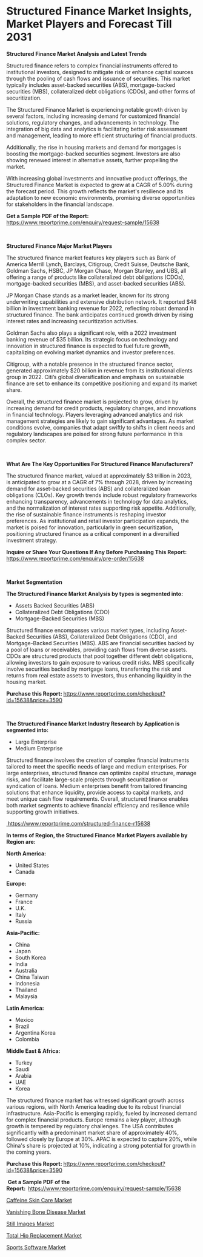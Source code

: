<p><h1>Structured Finance Market Insights, Market Players and Forecast Till 2031</h1></p><p><strong>Structured Finance Market Analysis and Latest Trends</strong></p>
<p><p>Structured finance refers to complex financial instruments offered to institutional investors, designed to mitigate risk or enhance capital sources through the pooling of cash flows and issuance of securities. This market typically includes asset-backed securities (ABS), mortgage-backed securities (MBS), collateralized debt obligations (CDOs), and other forms of securitization. </p><p>The Structured Finance Market is experiencing notable growth driven by several factors, including increasing demand for customized financial solutions, regulatory changes, and advancements in technology. The integration of big data and analytics is facilitating better risk assessment and management, leading to more efficient structuring of financial products. </p><p>Additionally, the rise in housing markets and demand for mortgages is boosting the mortgage-backed securities segment. Investors are also showing renewed interest in alternative assets, further propelling the market. </p><p>With increasing global investments and innovative product offerings, the Structured Finance Market is expected to grow at a CAGR of 5.00% during the forecast period. This growth reflects the market's resilience and its adaptation to new economic environments, promising diverse opportunities for stakeholders in the financial landscape.</p></p>
<p><strong>Get a Sample PDF of the Report:&nbsp;</strong> <a href="https://www.reportprime.com/enquiry/request-sample/15638?utm_campaign=12&utm_medium=2&utm_source=Github&utm_content=ia&utm_term=16112024&utm_id=structured-finance">https://www.reportprime.com/enquiry/request-sample/15638</a></p>
<p>&nbsp;</p>
<p><strong>Structured Finance Major Market Players</strong></p>
<p><p>The structured finance market features key players such as Bank of America Merrill Lynch, Barclays, Citigroup, Credit Suisse, Deutsche Bank, Goldman Sachs, HSBC, JP Morgan Chase, Morgan Stanley, and UBS, all offering a range of products like collateralized debt obligations (CDOs), mortgage-backed securities (MBS), and asset-backed securities (ABS).</p><p>JP Morgan Chase stands as a market leader, known for its strong underwriting capabilities and extensive distribution network. It reported $48 billion in investment banking revenue for 2022, reflecting robust demand in structured finance. The bank anticipates continued growth driven by rising interest rates and increasing securitization activities.</p><p>Goldman Sachs also plays a significant role, with a 2022 investment banking revenue of $35 billion. Its strategic focus on technology and innovation in structured finance is expected to fuel future growth, capitalizing on evolving market dynamics and investor preferences.</p><p>Citigroup, with a notable presence in the structured finance sector, generated approximately $20 billion in revenue from its institutional clients group in 2022. Citi’s global diversification and emphasis on sustainable finance are set to enhance its competitive positioning and expand its market share.</p><p>Overall, the structured finance market is projected to grow, driven by increasing demand for credit products, regulatory changes, and innovations in financial technology. Players leveraging advanced analytics and risk management strategies are likely to gain significant advantages. As market conditions evolve, companies that adapt swiftly to shifts in client needs and regulatory landscapes are poised for strong future performance in this complex sector.</p></p>
<p>&nbsp;</p>
<p><strong>What Are The Key Opportunities For Structured Finance Manufacturers?</strong></p>
<p><p>The structured finance market, valued at approximately $3 trillion in 2023, is anticipated to grow at a CAGR of 7% through 2028, driven by increasing demand for asset-backed securities (ABS) and collateralized loan obligations (CLOs). Key growth trends include robust regulatory frameworks enhancing transparency, advancements in technology for data analytics, and the normalization of interest rates supporting risk appetite. Additionally, the rise of sustainable finance instruments is reshaping investor preferences. As institutional and retail investor participation expands, the market is poised for innovation, particularly in green securitization, positioning structured finance as a critical component in a diversified investment strategy.</p></p>
<p><strong>Inquire or Share Your Questions If Any Before Purchasing This Report:</strong> <a href="https://www.reportprime.com/enquiry/pre-order/15638?utm_campaign=12&utm_medium=2&utm_source=Github&utm_content=ia&utm_term=16112024&utm_id=structured-finance">https://www.reportprime.com/enquiry/pre-order/15638</a></p>
<p>&nbsp;</p>
<p><strong>Market Segmentation</strong></p>
<p><strong>The Structured Finance Market Analysis by types is segmented into:</strong></p>
<p><ul><li>Assets Backed Securities (ABS)</li><li>Collateralized Debt Obligations (CDO)</li><li>Mortgage-Backed Securities (MBS)</li></ul></p>
<p><p>Structured finance encompasses various market types, including Asset-Backed Securities (ABS), Collateralized Debt Obligations (CDO), and Mortgage-Backed Securities (MBS). ABS are financial securities backed by a pool of loans or receivables, providing cash flows from diverse assets. CDOs are structured products that pool together different debt obligations, allowing investors to gain exposure to various credit risks. MBS specifically involve securities backed by mortgage loans, transferring the risk and returns from real estate assets to investors, thus enhancing liquidity in the housing market.</p></p>
<p><strong>Purchase this Report:&nbsp;</strong><a href="https://www.reportprime.com/checkout?id=15638&price=3590&utm_campaign=12&utm_medium=2&utm_source=Github&utm_content=ia&utm_term=16112024&utm_id=structured-finance">https://www.reportprime.com/checkout?id=15638&price=3590</a></p>
<p>&nbsp;</p>
<p><strong>The Structured Finance Market Industry Research by Application is segmented into:</strong></p>
<p><ul><li>Large Enterprise</li><li>Medium Enterprise</li></ul></p>
<p><p>Structured finance involves the creation of complex financial instruments tailored to meet the specific needs of large and medium enterprises. For large enterprises, structured finance can optimize capital structure, manage risks, and facilitate large-scale projects through securitization or syndication of loans. Medium enterprises benefit from tailored financing solutions that enhance liquidity, provide access to capital markets, and meet unique cash flow requirements. Overall, structured finance enables both market segments to achieve financial efficiency and resilience while supporting growth initiatives.</p></p>
<p><a href="https://www.reportprime.com/structured-finance-r15638?utm_campaign=12&utm_medium=2&utm_source=Github&utm_content=ia&utm_term=16112024&utm_id=structured-finance">&nbsp;https://www.reportprime.com/structured-finance-r15638</a></p>
<p><strong>In terms of Region, the Structured Finance Market Players available by Region are:</strong></p>
<p>
    <p> <strong> North America: </strong>
        <ul>
            <li>United States</li>
            <li>Canada</li>
        </ul>
        </p> 
    <p> <strong> Europe: </strong>
        <ul>
            <li>Germany</li>
            <li>France</li>
            <li>U.K.</li>
            <li>Italy</li>
            <li>Russia</li>
        </ul>
        </p> 
    <p> <strong> Asia-Pacific: </strong>
        <ul>
            <li>China</li>
            <li>Japan</li>
            <li>South Korea</li>
            <li>India</li>
            <li>Australia</li>
            <li>China Taiwan</li>
            <li>Indonesia</li>
            <li>Thailand</li>
            <li>Malaysia</li>
        </ul>
        </p> 
    <p> <strong> Latin America: </strong>
        <ul>
            <li>Mexico</li>
            <li>Brazil</li>
            <li>Argentina Korea</li>
            <li>Colombia</li>
        </ul>
        </p> 
    <p> <strong> Middle East & Africa: </strong>
        <ul>
            <li>Turkey</li>
            <li>Saudi</li>
            <li>Arabia</li>
            <li>UAE</li>
            <li>Korea</li>
        </ul>
    </p>
    </p>
<p><p>The structured finance market has witnessed significant growth across various regions, with North America leading due to its robust financial infrastructure. Asia-Pacific is emerging rapidly, fueled by increased demand for complex financial products. Europe remains a key player, although growth is tempered by regulatory challenges. The USA contributes significantly with a predominant market share of approximately 40%, followed closely by Europe at 30%. APAC is expected to capture 20%, while China's share is projected at 10%, indicating a strong potential for growth in the coming years.</p></p>
<p><strong>Purchase this Report: </strong><a href="https://www.reportprime.com/checkout?id=15638&price=3590&utm_campaign=12&utm_medium=2&utm_source=Github&utm_content=ia&utm_term=16112024&utm_id=structured-finance">https://www.reportprime.com/checkout?id=15638&price=3590</a></p>
<p>&nbsp;<strong>Get a Sample PDF of the Report:&nbsp;&nbsp;</strong><a href="https://www.reportprime.com/enquiry/request-sample/15638?utm_campaign=12&utm_medium=2&utm_source=Github&utm_content=ia&utm_term=16112024&utm_id=structured-finance">https://www.reportprime.com/enquiry/request-sample/15638</a></p>
<p><strong></strong></p>
<p><p><a href="https://www.linkedin.com/pulse/global-caffeine-skin-care-market-trends-innovations-forward-looking-cvw0c?utm_campaign=12&utm_medium=2&utm_source=Github&utm_content=ia&utm_term=16112024&utm_id=structured-finance">Caffeine Skin Care Market</a></p><p><a href="https://issuu.com/reportprime-2/docs/vanishing-bone-disease-market-size-_cac73ee804b669?utm_campaign=12&utm_medium=2&utm_source=Github&utm_content=ia&utm_term=16112024&utm_id=structured-finance">Vanishing Bone Disease Market</a></p><p><a href="https://github.com/KamrulHadi87/Market-Research-Report-List-1/blob/main/still-images-market.md?utm_campaign=12&utm_medium=2&utm_source=Github&utm_content=ia&utm_term=16112024&utm_id=structured-finance">Still Images Market</a></p><p><a href="https://issuu.com/reportprime-2/docs/total-hip-replacement-market-size-2_bd3b46aee20057?utm_campaign=12&utm_medium=2&utm_source=Github&utm_content=ia&utm_term=16112024&utm_id=structured-finance">Total Hip Replacement Market</a></p><p><a href="https://github.com/ChiragRp1/Market-Research-Report-List-6/blob/main/sports-software-market.md?utm_campaign=12&utm_medium=2&utm_source=Github&utm_content=ia&utm_term=16112024&utm_id=structured-finance">Sports Software Market</a></p></p>
